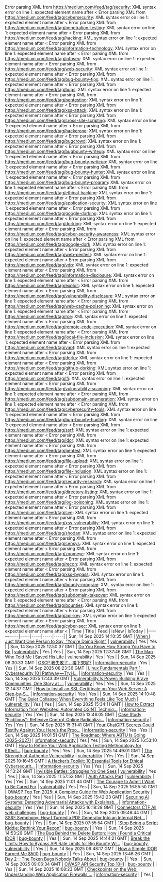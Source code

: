 Error parsing XML from https://medium.com/feed/tag/security: XML syntax error on line 1: expected element name after <
Error parsing XML from https://medium.com/feed/tag/cybersecurity: XML syntax error on line 1: expected element name after <
Error parsing XML from https://medium.com/feed/tag/penetration-testing: XML syntax error on line 1: expected element name after <
Error parsing XML from https://medium.com/feed/tag/hacking: XML syntax error on line 1: expected element name after <
Error parsing XML from https://medium.com/feed/tag/information-technology: XML syntax error on line 1: expected element name after <
Error parsing XML from https://medium.com/feed/tag/infosec: XML syntax error on line 1: expected element name after <
Error parsing XML from https://medium.com/feed/tag/web-security: XML syntax error on line 1: expected element name after <
Error parsing XML from https://medium.com/feed/tag/bug-bounty-tips: XML syntax error on line 1: expected element name after <
Error parsing XML from https://medium.com/feed/tag/bugs: XML syntax error on line 1: expected element name after <
Error parsing XML from https://medium.com/feed/tag/pentesting: XML syntax error on line 1: expected element name after <
Error parsing XML from https://medium.com/feed/tag/xss-attack: XML syntax error on line 1: expected element name after <
Error parsing XML from https://medium.com/feed/tag/cross-site-scripting: XML syntax error on line 1: expected element name after <
Error parsing XML from https://medium.com/feed/tag/hackerone: XML syntax error on line 1: expected element name after <
Error parsing XML from https://medium.com/feed/tag/bugcrowd: XML syntax error on line 1: expected element name after <
Error parsing XML from https://medium.com/feed/tag/bugbounty-writeup: XML syntax error on line 1: expected element name after <
Error parsing XML from https://medium.com/feed/tag/bug-bounty-writeup: XML syntax error on line 1: expected element name after <
Error parsing XML from https://medium.com/feed/tag/bug-bounty-hunter: XML syntax error on line 1: expected element name after <
Error parsing XML from https://medium.com/feed/tag/bug-bounty-program: XML syntax error on line 1: expected element name after <
Error parsing XML from https://medium.com/feed/tag/ethical-hacking: XML syntax error on line 1: expected element name after <
Error parsing XML from https://medium.com/feed/tag/application-security: XML syntax error on line 1: expected element name after <
Error parsing XML from https://medium.com/feed/tag/google-dorking: XML syntax error on line 1: expected element name after <
Error parsing XML from https://medium.com/feed/tag/dorking: XML syntax error on line 1: expected element name after <
Error parsing XML from https://medium.com/feed/tag/cyber-security-awareness: XML syntax error on line 1: expected element name after <
Error parsing XML from https://medium.com/feed/tag/google-dork: XML syntax error on line 1: expected element name after <
Error parsing XML from https://medium.com/feed/tag/web-pentest: XML syntax error on line 1: expected element name after <
Error parsing XML from https://medium.com/feed/tag/vdp: XML syntax error on line 1: expected element name after <
Error parsing XML from https://medium.com/feed/tag/information-disclosure: XML syntax error on line 1: expected element name after <
Error parsing XML from https://medium.com/feed/tag/exploit: XML syntax error on line 1: expected element name after <
Error parsing XML from https://medium.com/feed/tag/vulnerability-disclosure: XML syntax error on line 1: expected element name after <
Error parsing XML from https://medium.com/feed/tag/web-cache-poisoning: XML syntax error on line 1: expected element name after <
Error parsing XML from https://medium.com/feed/tag/rce: XML syntax error on line 1: expected element name after <
Error parsing XML from https://medium.com/feed/tag/remote-code-execution: XML syntax error on line 1: expected element name after <
Error parsing XML from https://medium.com/feed/tag/local-file-inclusion: XML syntax error on line 1: expected element name after <
Error parsing XML from https://medium.com/feed/tag/vapt: XML syntax error on line 1: expected element name after <
Error parsing XML from https://medium.com/feed/tag/dorks: XML syntax error on line 1: expected element name after <
Error parsing XML from https://medium.com/feed/tag/github-dorking: XML syntax error on line 1: expected element name after <
Error parsing XML from https://medium.com/feed/tag/lfi: XML syntax error on line 1: expected element name after <
Error parsing XML from https://medium.com/feed/tag/vulnerability-scanning: XML syntax error on line 1: expected element name after <
Error parsing XML from https://medium.com/feed/tag/subdomain-enumeration: XML syntax error on line 1: expected element name after <
Error parsing XML from https://medium.com/feed/tag/cybersecurity-tools: XML syntax error on line 1: expected element name after <
Error parsing XML from https://medium.com/feed/tag/bug-bounty-hunting: XML syntax error on line 1: expected element name after <
Error parsing XML from https://medium.com/feed/tag/ssrf: XML syntax error on line 1: expected element name after <
Error parsing XML from https://medium.com/feed/tag/idor: XML syntax error on line 1: expected element name after <
Error parsing XML from https://medium.com/feed/tag/pentest: XML syntax error on line 1: expected element name after <
Error parsing XML from https://medium.com/feed/tag/file-upload: XML syntax error on line 1: expected element name after <
Error parsing XML from https://medium.com/feed/tag/file-inclusion: XML syntax error on line 1: expected element name after <
Error parsing XML from https://medium.com/feed/tag/security-research: XML syntax error on line 1: expected element name after <
Error parsing XML from https://medium.com/feed/tag/directory-listing: XML syntax error on line 1: expected element name after <
Error parsing XML from https://medium.com/feed/tag/log-poisoning: XML syntax error on line 1: expected element name after <
Error parsing XML from https://medium.com/feed/tag/cve: XML syntax error on line 1: expected element name after <
Error parsing XML from https://medium.com/feed/tag/xss-vulnerability: XML syntax error on line 1: expected element name after <
Error parsing XML from https://medium.com/feed/tag/shodan: XML syntax error on line 1: expected element name after <
Error parsing XML from https://medium.com/feed/tag/censys: XML syntax error on line 1: expected element name after <
Error parsing XML from https://medium.com/feed/tag/zoomeye: XML syntax error on line 1: expected element name after <
Error parsing XML from https://medium.com/feed/tag/recon: XML syntax error on line 1: expected element name after <
Error parsing XML from https://medium.com/feed/tag/xss-bypass: XML syntax error on line 1: expected element name after <
Error parsing XML from https://medium.com/feed/tag/bounty-program: XML syntax error on line 1: expected element name after <
Error parsing XML from https://medium.com/feed/tag/subdomain-takeover: XML syntax error on line 1: expected element name after <
Error parsing XML from https://medium.com/feed/tag/bounties: XML syntax error on line 1: expected element name after <
Error parsing XML from https://medium.com/feed/tag/api-key: XML syntax error on line 1: expected element name after <
Error parsing XML from https://medium.com/feed/tag/cyber-sec: XML syntax error on line 1: expected element name after <
| Time | Title | Feed | IsNew | IsToday |
|-----------|-----|-----|-----|-----|
| Sun, 14 Sep 2025 14:10:35 GMT | [When I Just Want One Person to Say, “You’re Doing Right”](https://freedium.cfd/https://medium.com/p/923e082a5ca8) | [vulnerability](https://medium.com/feed/tag/vulnerability) | Yes | Yes |
| Sun, 14 Sep 2025 12:50:37 GMT | [Do You Know How Strong You Have to Be](https://freedium.cfd/https://medium.com/p/9aeed1bf4615) | [vulnerability](https://medium.com/feed/tag/vulnerability) | Yes | Yes |
| Sun, 14 Sep 2025 12:37:46 GMT | [The Man Who Told Me I Saved His Life](https://freedium.cfd/https://medium.com/p/30647d93675f) | [vulnerability](https://medium.com/feed/tag/vulnerability) | Yes | Yes |
| Sun, 14 Sep 2025 08:30:33 GMT | [OSCP 我失敗了，接下來呢?](https://freedium.cfd/https://medium.com/p/0a60845b50db) | [information-security](https://medium.com/feed/tag/information-security) | Yes | Yes |
| Sun, 14 Sep 2025 08:23:36 GMT | [Linux Fundamentals Part 1: Cybersecurity 101 Pathway — TryH...](https://freedium.cfd/https://medium.com/p/5c512068b67b) | [information-security](https://medium.com/feed/tag/information-security) | Yes | Yes |
| Sun, 14 Sep 2025 12:43:39 GMT | [Vulnerability Is Power: Building Brave Communities, One Story at ...](https://freedium.cfd/https://medium.com/p/5b42879aaffd) | [vulnerability](https://medium.com/feed/tag/vulnerability) | Yes | Yes |
| Sun, 14 Sep 2025 12:14:37 GMT | [How to Install an SSL Certificate on Your Web Server: A Step-by-S...](https://freedium.cfd/https://medium.com/p/19571e312dd9) | [information-security](https://medium.com/feed/tag/information-security) | Yes | Yes |
| Sun, 14 Sep 2025 14:10:48 GMT | [The Quiet Collapse: When Everything Feels Like Too Much](https://freedium.cfd/https://medium.com/p/4dea366b49b2) | [vulnerability](https://medium.com/feed/tag/vulnerability) | Yes | Yes |
| Sun, 14 Sep 2025 15:34:11 GMT | [How to Extract Information from Websites: Automated OSINT Techniq...](https://freedium.cfd/https://medium.com/p/dea18e3b7114) | [information-security](https://medium.com/feed/tag/information-security) | Yes | Yes |
| Sun, 14 Sep 2025 13:46:05 GMT | [Case Study “Fictitious”- Reflexive Control, Online Radicaliza...](https://freedium.cfd/https://medium.com/p/f2a2d7d6e973) | [information-security](https://medium.com/feed/tag/information-security) | Yes | Yes |
| Sun, 14 Sep 2025 15:31:41 GMT | [Your ChatGPT Secrets Could Testify Against You: Here’s the Proo...](https://freedium.cfd/https://medium.com/p/8dc2c4af631b) | [information-security](https://medium.com/feed/tag/information-security) | Yes | Yes |
| Sun, 14 Sep 2025 14:01:51 GMT | [The Roadmap: Where ABTU Is Going (2025–2027)](https://freedium.cfd/https://medium.com/p/0213c87eee81) | [information-security](https://medium.com/feed/tag/information-security) | Yes | Yes |
| Sun, 14 Sep 2025 16:53:10 GMT | [How to Refine Your Web Application Testing Methodology for Effect...](https://freedium.cfd/https://medium.com/p/06c4c5afdc1c) | [bug-bounty](https://medium.com/feed/tag/bug-bounty) | Yes | Yes |
| Sun, 14 Sep 2025 14:49:01 GMT | [The Strength of Authentic Vulnerability](https://freedium.cfd/https://medium.com/p/2870af84ae3c) | [vulnerability](https://medium.com/feed/tag/vulnerability) | Yes | Yes |
| Sun, 14 Sep 2025 10:16:45 GMT | [A Hacker’s Toolkit: 10 Essential Tools for Ethical Cybersecurit...](https://freedium.cfd/https://medium.com/p/97d80c5d8a43) | [information-security](https://medium.com/feed/tag/information-security) | Yes | Yes |
| Sun, 14 Sep 2025 14:13:24 GMT | [Invisible Battles: Struggles No One Sees](https://freedium.cfd/https://medium.com/p/bc4bade49bb1) | [vulnerability](https://medium.com/feed/tag/vulnerability) | Yes | Yes |
| Sun, 14 Sep 2025 11:57:53 GMT | [Auth Attacks Part](https://freedium.cfd/https://medium.com/p/f14b227ac1c1) | [vulnerability](https://medium.com/feed/tag/vulnerability) | Yes | Yes |
| Sun, 14 Sep 2025 11:01:44 GMT | [The Courage to Admit I Want to Be Cared For](https://freedium.cfd/https://medium.com/p/916608ebe13f) | [vulnerability](https://medium.com/feed/tag/vulnerability) | Yes | Yes |
| Sun, 14 Sep 2025 16:55:50 GMT | [OWASP Top Ten 2025: A Complete Guide for Web Application Security](https://freedium.cfd/https://medium.com/p/90c937c41a29) | [bug-bounty](https://medium.com/feed/tag/bug-bounty) | Yes | Yes |
| Sun, 14 Sep 2025 15:42:23 GMT | [Securing AI Systems: Detecting Adversarial Attacks with Explainab...](https://freedium.cfd/https://medium.com/p/0d8bce53e39b) | [information-security](https://medium.com/feed/tag/information-security) | Yes | Yes |
| Sun, 14 Sep 2025 16:18:28 GMT | [Connectors CTF All web challenges](https://freedium.cfd/https://medium.com/p/921beb9dc16e) | [bug-bounty](https://medium.com/feed/tag/bug-bounty) |  | Yes |
| Sun, 14 Sep 2025 09:46:44 GMT | [ SSRF Symphony: How I Turned a PDF Generator Into an Internal Net...](https://freedium.cfd/https://medium.com/p/0d085a9c1c9e) | [bug-bounty](https://medium.com/feed/tag/bug-bounty) |  | Yes |
| Sun, 14 Sep 2025 07:55:54 GMT | [“Stop Being a Script Kiddie: Rethink Your Recon”](https://freedium.cfd/https://medium.com/p/a3a63c4dc62a) | [bug-bounty](https://medium.com/feed/tag/bug-bounty) |  | Yes |
| Sun, 14 Sep 2025 14:53:26 GMT | [The Bug Behind the Delete Button: How I Found a Critical IDOR](https://freedium.cfd/https://medium.com/p/2ea938226f7b) | [bug-bounty](https://medium.com/feed/tag/bug-bounty) |  | Yes |
| Sun, 14 Sep 2025 14:44:21 GMT | [Break the Limits: How to Bypass API Rate Limits for Big Bounty Wi...](https://freedium.cfd/https://medium.com/p/11d07a7afaf2) | [bug-bounty](https://medium.com/feed/tag/bug-bounty), [vulnerability](https://medium.com/feed/tag/vulnerability) |  | Yes |
| Sun, 14 Sep 2025 09:48:17 GMT | [How a Simple IDOR Earned Me $500](https://freedium.cfd/https://medium.com/p/79802371a565) | [bug-bounty](https://medium.com/feed/tag/bug-bounty) |  | Yes |
| Sun, 14 Sep 2025 13:46:26 GMT | [Day 2 — The Token Bugs Nobody Talks About](https://freedium.cfd/https://medium.com/p/8c411e30c452) | [bug-bounty](https://medium.com/feed/tag/bug-bounty) |  | Yes |
| Sun, 14 Sep 2025 09:06:34 GMT | [OWASP API Security Top 10–1](https://freedium.cfd/https://medium.com/p/bc8f14f13008) | [bug-bounty](https://medium.com/feed/tag/bug-bounty) |  | Yes |
| Sun, 14 Sep 2025 16:08:23 GMT | [ Checkpoints on the Web: Understanding Web Application Firewalls ...](https://freedium.cfd/https://medium.com/p/7de96cd8b789) | [information-security](https://medium.com/feed/tag/information-security) |  | Yes |
